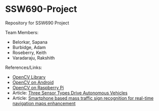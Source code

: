 # SSW690-Project
Repository for SSW690 Project

Team Members:
* Belorkar, Sapana
* Burbidge, Adam
* Roseberry, Keith
* Varadaraju, Rakshith

References/Links:
* [OpenCV Library](https://opencv.org/)
* [OpenCV on Android](https://opencv.org/platforms/android/)
* [OpenCV on Raspberry Pi](https://www.pyimagesearch.com/2017/09/04/raspbian-stretch-install-opencv-3-python-on-your-raspberry-pi/)
* Article: [Three Sensor Types Drive Autonomous Vehicles](https://www.sensorsmag.com/components/three-sensor-types-drive-autonomous-vehicles)
* Article: [Smartphone based mass traffic sign recognition for real-time navigation maps enhancement](https://ieeexplore.ieee.org/document/7975125/)

